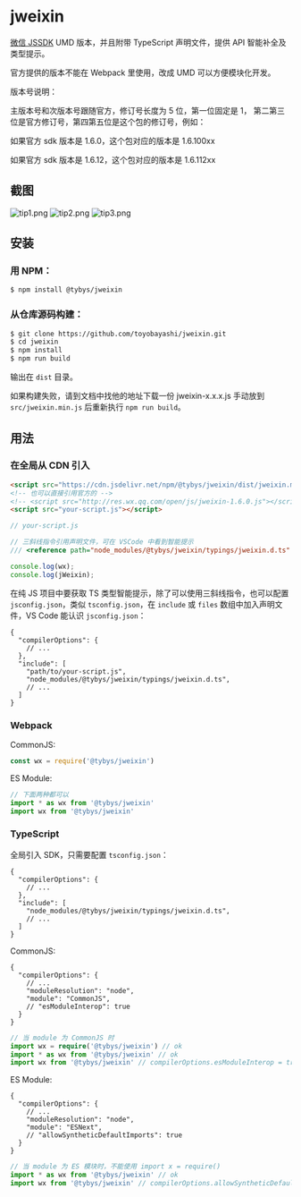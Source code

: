 # jweixin

[微信 JSSDK](https://developers.weixin.qq.com/doc/offiaccount/OA_Web_Apps/JS-SDK.html) UMD 版本，并且附带 TypeScript 声明文件，提供 API 智能补全及类型提示。

官方提供的版本不能在 Webpack 里使用，改成 UMD 可以方便模块化开发。

版本号说明：

主版本号和次版本号跟随官方，修订号长度为 5 位，第一位固定是 1， 第二第三位是官方修订号，第四第五位是这个包的修订号，例如：

如果官方 sdk 版本是 1.6.0，这个包对应的版本是 1.6.100xx

如果官方 sdk 版本是 1.6.12，这个包对应的版本是 1.6.112xx

## 截图

![tip1.png](screenshot/tip1.png)
![tip2.png](screenshot/tip2.png)
![tip3.png](screenshot/tip3.png)

## 安装

### 用 NPM：

``` bash
$ npm install @tybys/jweixin
```

### 从仓库源码构建：

``` bash
$ git clone https://github.com/toyobayashi/jweixin.git
$ cd jweixin
$ npm install
$ npm run build
```

输出在 `dist` 目录。

如果构建失败，请到文档中找他的地址下载一份 jweixin-x.x.x.js 手动放到 `src/jweixin.min.js` 后重新执行 `npm run build`。

## 用法

### 在全局从 CDN 引入

``` html
<script src="https://cdn.jsdelivr.net/npm/@tybys/jweixin/dist/jweixin.min.js"></script>
<!-- 也可以直接引用官方的 -->
<!-- <script src="http://res.wx.qq.com/open/js/jweixin-1.6.0.js"></script> -->
<script src="your-script.js"></script>
```

``` js
// your-script.js

// 三斜线指令引用声明文件，可在 VSCode 中看到智能提示
/// <reference path="node_modules/@tybys/jweixin/typings/jweixin.d.ts" />

console.log(wx);
console.log(jWeixin);
```

在纯 JS 项目中要获取 TS 类型智能提示，除了可以使用三斜线指令，也可以配置 `jsconfig.json`，类似 `tsconfig.json`，在 `include` 或 `files` 数组中加入声明文件，VS Code 能认识 `jsconfig.json`：

``` jsonc
{
  "compilerOptions": {
    // ...
  },
  "include": [
    "path/to/your-script.js",
    "node_modules/@tybys/jweixin/typings/jweixin.d.ts",
    // ...
  ]
}
```

### Webpack

CommonJS:

``` js
const wx = require('@tybys/jweixin')
```

ES Module:

``` js
// 下面两种都可以
import * as wx from '@tybys/jweixin'
import wx from '@tybys/jweixin'
```

### TypeScript

全局引入 SDK，只需要配置 `tsconfig.json`：

``` jsonc
{
  "compilerOptions": {
    // ...
  },
  "include": [
    "node_modules/@tybys/jweixin/typings/jweixin.d.ts",
    // ...
  ]
}
```

CommonJS:

``` jsonc
{
  "compilerOptions": {
    // ...
    "moduleResolution": "node",
    "module": "CommonJS",
    // "esModuleInterop": true
  }
}
```

``` ts
// 当 module 为 CommonJS 时
import wx = require('@tybys/jweixin') // ok
import * as wx from '@tybys/jweixin' // ok
import wx from '@tybys/jweixin' // compilerOptions.esModuleInterop = true
```

ES Module:

``` jsonc
{
  "compilerOptions": {
    // ...
    "moduleResolution": "node",
    "module": "ESNext",
    // "allowSyntheticDefaultImports": true
  }
}
```

``` ts
// 当 module 为 ES 模块时，不能使用 import x = require()
import * as wx from '@tybys/jweixin' // ok
import wx from '@tybys/jweixin' // compilerOptions.allowSyntheticDefaultImports = true
```
